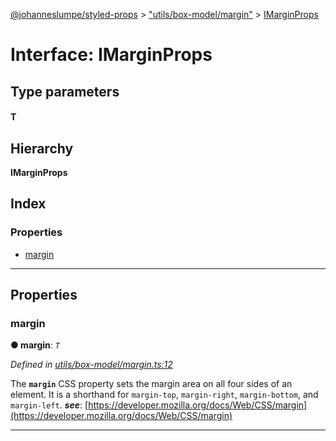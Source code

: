 [@johanneslumpe/styled-props](../README.md) > ["utils/box-model/margin"](../modules/_utils_box_model_margin_.md) > [IMarginProps](../interfaces/_utils_box_model_margin_.imarginprops.md)

# Interface: IMarginProps

## Type parameters
#### T 
## Hierarchy

**IMarginProps**

## Index

### Properties

* [margin](_utils_box_model_margin_.imarginprops.md#margin)

---

## Properties

<a id="margin"></a>

###  margin

**● margin**: *`T`*

*Defined in [utils/box-model/margin.ts:12](https://github.com/johanneslumpe/styled-props/blob/3abf398/src/utils/box-model/margin.ts#L12)*

The **`margin`** CSS property sets the margin area on all four sides of an element. It is a shorthand for `margin-top`, `margin-right`, `margin-bottom`, and `margin-left`.
*__see__*: [https://developer.mozilla.org/docs/Web/CSS/margin](https://developer.mozilla.org/docs/Web/CSS/margin)

___

